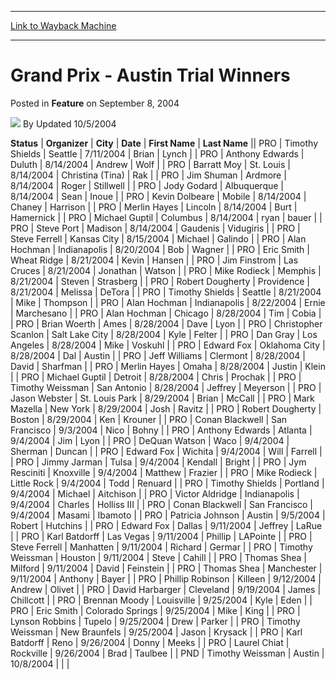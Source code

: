 
---
[Link to Wayback Machine](https://web.archive.org/web/20211021090016/https://magic.wizards.com/en/articles/archive/feature/grand-prix-austin-trial-winners-2004-09-08)

[_metadata_:wayback_url]:- "https://magic.wizards.com/en/articles/archive/feature/grand-prix-austin-trial-winners-2004-09-08"
[_metadata_:wayback_raw_url]:- "https://web.archive.org/web/20211021090016id_/https://magic.wizards.com/en/articles/archive/feature/grand-prix-austin-trial-winners-2004-09-08"
[_metadata_:wayback_capture_timestamp]:- "2021-10-21 09:00:16+00:00"
[_metadata_:description]:- "StatusOrganizerCityDateFirst NameLast NamePROTimothy ShieldsSeattle7/11/2004BrianLynchPROAnthony EdwardsDuluth8/14/2004AndrewWolfPROBarratt MoySt."
[_metadata_:generator]:- "Drupal 7 (http://drupal.org)"
[_metadata_:publish_date]:- "2004-09-08"
---


Grand Prix - Austin Trial Winners
=================================



 Posted in **Feature**
 on September 8, 2004 






![](https://media.magic.wizards.com/styles/auth_small/public/generic-avatar-150_394.png)
By Updated 10/5/2004













 **Status** | **Organizer** | **City** | **Date** | **First Name** | **Last Name** || PRO | Timothy Shields | Seattle | 7/11/2004 | Brian | Lynch |
| PRO | Anthony Edwards | Duluth | 8/14/2004 | Andrew | Wolf |
| PRO | Barratt Moy | St. Louis | 8/14/2004 | Christina (Tina) | Rak |
| PRO | Jim Shuman | Ardmore | 8/14/2004 | Roger | Stillwell |
| PRO | Jody Godard | Albuquerque | 8/14/2004 | Sean | Inoue |
| PRO | Kevin Dolbeare | Mobile | 8/14/2004 | Chaney | Harrison |
| PRO | Merlin Hayes | Lincoln | 8/14/2004 | Burt | Hamernick |
| PRO | Michael Guptil | Columbus | 8/14/2004 | ryan | bauer |
| PRO | Steve Port | Madison | 8/14/2004 | Gaudenis | Vidugiris |
| PRO | Steve Ferrell | Kansas City | 8/15/2004 | Michael | Galindo |
| PRO | Alan Hochman | Indianapolis | 8/20/2004 | Bob | Wagner |
| PRO | Eric Smith | Wheat Ridge | 8/21/2004 | Kevin | Hansen |
| PRO | Jim Finstrom | Las Cruces | 8/21/2004 | Jonathan | Watson |
| PRO | Mike Rodieck | Memphis | 8/21/2004 | Steven | Strasberg |
| PRO | Robert Dougherty | Providence | 8/21/2004 | Melissa | DeTora |
| PRO | Timothy Shields | Seattle | 8/21/2004 | Mike | Thompson |
| PRO | Alan Hochman | Indianapolis | 8/22/2004 | Ernie | Marchesano |
| PRO | Alan Hochman | Chicago | 8/28/2004 | Tim | Cobia |
| PRO | Brian Woerth | Ames | 8/28/2004 | Dave | Lyon |
| PRO | Christopher Scanlon | Salt Lake City | 8/28/2004 | Kyle | Felter |
| PRO | Dan Gray | Los Angeles | 8/28/2004 | Mike | Voskuhl |
| PRO | Edward Fox | Oklahoma City | 8/28/2004 | Dal | Austin |
| PRO | Jeff Williams | Clermont | 8/28/2004 | David | Sharfman |
| PRO | Merlin Hayes | Omaha | 8/28/2004 | Justin | Klein |
| PRO | Michael Guptil | Detroit | 8/28/2004 | Chris | Prochak |
| PRO | Timothy Weissman | San Antonio | 8/28/2004 | Jeffrey | Meyerson |
| PRO | Jason Webster | St. Louis Park | 8/29/2004 | Brian | McCall |
| PRO | Mark Mazella | New York | 8/29/2004 | Josh | Ravitz |
| PRO | Robert Dougherty | Boston | 8/29/2004 | Ken | Krouner |
| PRO | Conan Blackwell | San Francisco | 9/3/2004 | Nico | Bohny |
| PRO | Anthony Edwards | Atlanta | 9/4/2004 | Jim | Lyon |
| PRO | DeQuan Watson | Waco | 9/4/2004 | Sherman | Duncan |
| PRO | Edward Fox | Wichita | 9/4/2004 | Will | Farrell |
| PRO | Jimmy Jarman | Tulsa | 9/4/2004 | Kendall | Bright |
| PRO | Jym Resciniti | Knoxville | 9/4/2004 | Matthew | Frazier |
| PRO | Mike Rodieck | Little Rock | 9/4/2004 | Todd | Renuard |
| PRO | Timothy Shields | Portland | 9/4/2004 | Michael | Aitchison |
| PRO | Victor Aldridge | Indianapolis | 9/4/2004 | Charles | Holliss III |
| PRO | Conan Blackwell | San Francisco | 9/4/2004 | Masami | Ibamoto |
| PRO | Patricia Johnson | Austin | 9/5/2004 | Robert | Hutchins |
| PRO | Edward Fox | Dallas | 9/11/2004 | Jeffrey | LaRue |
| PRO | Karl Batdorff | Las Vegas | 9/11/2004 | Phillip | LAPointe |
| PRO | Steve Ferrell | Manhatten | 9/11/2004 | Richard | Germar |
| PRO | Timothy Weissman | Houston | 9/11/2004 | Steve | Cahill |
| PRO | Thomas Shea | Milford | 9/11/2004 | David | Feinstein |
| PRO | Thomas Shea | Manchester | 9/11/2004 | Anthony | Bayer |
| PRO | Phillip Robinson | Killeen | 9/12/2004 | Andrew | Olivet |
| PRO | David Harbarger | Cleveland | 9/19/2004 | James | Chillcott  |
| PRO | Brennan Moody | Louisville | 9/25/2004 | Kyle | Eden |
| PRO | Eric Smith | Colorado Springs | 9/25/2004 | Mike | King |
| PRO | Lynson Robbins | Tupelo | 9/25/2004 | Drew | Parker |
| PRO | Timothy Weissman | New Braunfels | 9/25/2004 | Jason | Krysack |
| PRO | Karl Batdorff | Reno | 9/26/2004 | Donny | Meeks |
| PRO | Laurel Chiat | Rockville | 9/26/2004 | Brad | Taulbee |
| PND | Timothy Weissman | Austin | 10/8/2004 |  |  |







